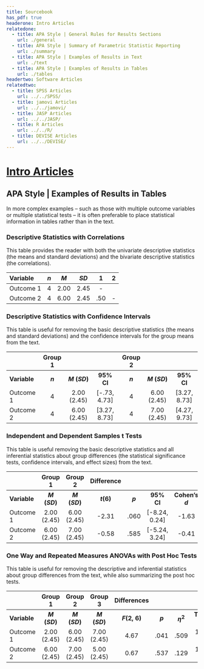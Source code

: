 ```yaml
---
title: Sourcebook
has_pdf: true
headerone: Intro Articles
relatedone:
  - title: APA Style | General Rules for Results Sections
    url: ./general
  - title: APA Style | Summary of Parametric Statistic Reporting
    url: ./summary
  - title: APA Style | Examples of Results in Text
    url: ./text
  - title: APA Style | Examples of Results in Tables
    url: ./tables
headertwo: Software Articles
relatedtwo:
  - title: SPSS Articles
    url: ../../SPSS/
  - title: jamovi Articles
    url: ../../jamovi/
  - title: JASP Articles
    url: ../../JASP/
  - title: R Articles
    url: ../../R/
  - title: DEVISE Articles
    url: ../../DEVISE/
---
```


# [Intro Articles](../index.md)

## APA Style | Examples of Results in Tables

In more complex examples – such as those with multiple outcome variables or multiple statistical tests – it is often preferable to place statistical information in tables rather than in the text.

### Descriptive Statistics with Correlations 

This table provides the reader with both the univariate descriptive statistics (the means and standard deviations) and the bivariate descriptive statistics (the correlations).

| Variable | *n* | *M* | *SD* | 1 | 2 |
|:--|:-:|:-:|:-:|:-:|:-:|
| Outcome 1 | 4 | 2.00 | 2.45 | - | |
| Outcome 2 | 4 | 6.00 | 2.45 | .50 | - |

### Descriptive Statistics with Confidence Intervals 

This table is useful for removing the basic descriptive statistics (the means and
standard deviations) and the confidence intervals for the group means from the text.

| | Group 1 ||| Group 2 |||
|:--|:--:|:--:|:--:|:-:|:--:|:--:|
| **Variable** | ***n*** | ***M* (*SD*)** | **95% CI** | ***n*** | ***M* (*SD*)** | **95% CI** |
| Outcome 1 | 4 | 2.00 (2.45) | \[-.73, 4.73\] | 4 | 6.00 (2.45) | \[3.27, 8.73\] |
| Outcome 2 | 4 | 6.00 (2.45) | \[3.27, 8.73\] | 4 | 7.00 (2.45) | \[4.27, 9.73\] |

### Independent and Dependent Samples t Tests 

This table is useful removing the basic descriptive statistics and all inferential statistics about group differences (the statistical significance tests, confidence intervals, and effect sizes) from the text.

| | Group 1 | Group 2 | Difference | | | |
|:--|:-:|:-:|:-:|:-:|:-:|:-:|
| **Variable** | ***M* (*SD*)** | ***M* (*SD*)** | ***t*(6)** | ***p*** | **95% CI** | **Cohen’s *d*** |
| Outcome 1 | 2.00 (2.45) | 6.00 (2.45) | -2.31 | .060 | [-8.24, 0.24] | -1.63 |
| Outcome 2 | 6.00 (2.45) | 7.00 (2.45) | -0.58 | .585 | [-5.24, 3.24] | -0.41 |

### One Way and Repeated Measures ANOVAs with Post Hoc Tests 

This table is useful for removing the descriptive and inferential statistics about group differences from the text, while also summarizing the post hoc tests.

| | Group 1 | Group 2 | Group 3 | Differences | | |  |
|:--|:-:|:-:|:-:|:-:|:-:|:-:|:-:|
| **Variable** | ***M* (*SD*)** | ***M* (*SD*)** | ***M* (*SD*)** | ***F*(2, 6)** | ***p*** | **$\eta$<sup>2</sup>** | **Tukey’s HSD** |
| Outcome 1 | 2.00 (2.45) | 6.00 (2.45) | 7.00 (2.45) | 4.67 | .041 | .509 | 1 = 2 &lt; 3 |
| Outcome 2 | 6.00 (2.45) | 7.00 (2.45) | 5.00 (2.45) | 0.67 | .537 | .129 | 1 = 2 = 3 |
